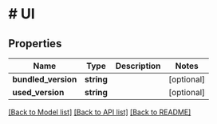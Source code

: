 # # UI

## Properties

Name | Type | Description | Notes
------------ | ------------- | ------------- | -------------
**bundled_version** | **string** |  | [optional]
**used_version** | **string** |  | [optional]

[[Back to Model list]](../../README.md#models) [[Back to API list]](../../README.md#endpoints) [[Back to README]](../../README.md)
